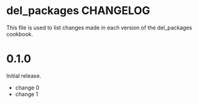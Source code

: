 # del_packages CHANGELOG

This file is used to list changes made in each version of the del_packages cookbook.

# 0.1.0

Initial release.

- change 0
- change 1

